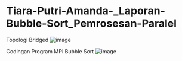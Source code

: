 # Tiara-Putri-Amanda-_Laporan-Bubble-Sort_Pemrosesan-Paralel

Topologi Bridged
![image](https://github.com/Tiaraputri06/Tiara-Putri-Amanda-_Laporan-Bubble-Sort_Pemrosesan-Paralel/assets/150508674/7321375c-d237-4ea0-b681-b0d67596d170)

Codingan Program MPI Bubble Sort
![image](https://github.com/Tiaraputri06/Tiara-Putri-Amanda-_Laporan-Bubble-Sort_Pemrosesan-Paralel/assets/150508674/9ce7bf42-7a30-4000-acef-570ff65b0df6) 
